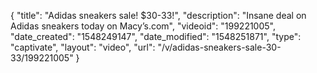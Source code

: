 {
    "title": "Adidas sneakers sale! $30-33!",
    "description": "Insane deal on Adidas sneakers today on Macy’s.com",
    "videoid": "199221005",
    "date_created": "1548249147",
    "date_modified": "1548251871",
    "type": "captivate",
    "layout": "video",
    "url": "\/v\/adidas-sneakers-sale-30-33\/199221005"
}